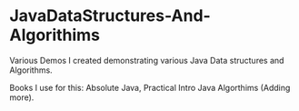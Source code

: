 # JavaDataStructures-And-Algorithims
Various Demos I created demonstrating various Java Data structures and Algorithms.

Books I use for this: Absolute Java, Practical Intro Java Algorthims (Adding more).
